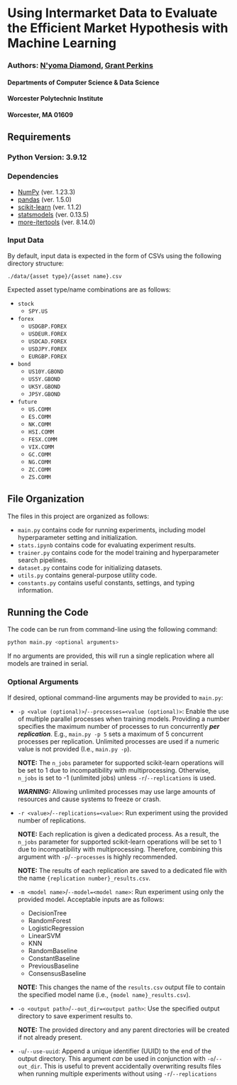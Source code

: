# Using Intermarket Data to Evaluate the Efficient Market Hypothesis with Machine Learning

### Authors: [N'yoma Diamond](https://github.com/nyoma-diamond), [Grant Perkins](https://github.com/GrantPerkins)

#### Departments of Computer Science & Data Science
#### Worcester Polytechnic Institute
#### Worcester, MA 01609


## Requirements

### Python Version: 3.9.12

### Dependencies

 - [NumPy](https://numpy.org/) (ver. 1.23.3)
 - [pandas](https://pandas.pydata.org/) (ver. 1.5.0)
 - [scikit-learn](https://scikit-learn.org/) (ver. 1.1.2)
 - [statsmodels](https://www.statsmodels.org/) (ver. 0.13.5)
 - [more-itertools](https://github.com/more-itertools/more-itertools) (ver. 8.14.0)


### Input Data

By default, input data is expected in the form of CSVs using the following directory structure: 

```
./data/{asset type}/{asset name}.csv
```

Expected asset type/name combinations are as follows:

 - `stock`
   - `SPY.US` 
 - `forex`
   - `USDGBP.FOREX`
   - `USDEUR.FOREX`
   - `USDCAD.FOREX`
   - `USDJPY.FOREX`
   - `EURGBP.FOREX`
 - `bond`
   - `US10Y.GBOND`
   - `US5Y.GBOND`
   - `UK5Y.GBOND`
   - `JP5Y.GBOND`
 - `future`
   - `US.COMM` 
   - `ES.COMM`
   - `NK.COMM`
   - `HSI.COMM`
   - `FESX.COMM`
   - `VIX.COMM`
   - `GC.COMM`
   - `NG.COMM`
   - `ZC.COMM`
   - `ZS.COMM`


## File Organization

The files in this project are organized as follows:

 - `main.py` contains code for running experiments, including model hyperparameter setting and initialization.
 - `stats.ipynb` contains code for evaluating experiment results.
 - `trainer.py` contains code for the model training and hyperparameter search pipelines.
 - `dataset.py` contains code for initializing datasets.
 - `utils.py` contains general-purpose utility code.
 - `constants.py` contains useful constants, settings, and typing information.

## Running the Code

The code can be run from command-line using the following command:

```bash
python main.py <optional arguments>
```

If no arguments are provided, this will run a single replication where all models are trained in serial.

### Optional Arguments

If desired, optional command-line arguments may be provided to `main.py`:

 - `-p <value (optional)>`/`--processes=<value (optional)>`: Enable the use of multiple parallel processes when training models. Providing a number specifies the maximum number of processes to run concurrently **_per replication_**. E.g., `main.py -p 5` sets a maximum of 5 concurrent processes per replication. Unlimited processes are used if a numeric value is not provided (I.e., `main.py -p`). 
    
    **NOTE:** The `n_jobs` parameter for supported scikit-learn operations will be set to 1 due to incompatibility with multiprocessing. Otherwise, `n_jobs` is set to -1 (unlimited jobs) unless `-r`/`--replications` is used.

    **_WARNING:_** Allowing unlimited processes may use large amounts of resources and cause systems to freeze or crash.

 - `-r <value>`/`--replications=<value>`: Run experiment using the provided number of replications. 

    **NOTE:** Each replication is given a dedicated process. As a result, the `n_jobs` parameter for supported scikit-learn operations will be set to 1 due to incompatibility with multiprocessing. Therefore, combining this argument with `-p`/`--processes` is highly recommended.

    **NOTE:** The results of each replication are saved to a dedicated file with the name `{replication number}_results.csv`.

 - `-m <model name>`/`--model=<model name>`: Run experiment using only the provided model. Acceptable inputs are as follows:
   - DecisionTree
   - RandomForest
   - LogisticRegression
   - LinearSVM
   - KNN
   - RandomBaseline
   - ConstantBaseline
   - PreviousBaseline
   - ConsensusBaseline

    **NOTE:** This changes the name of the `results.csv` output file to contain the specified model name (i.e., `{model name}_results.csv`).

 - `-o <output path>`/`--out_dir=<output path>`: Use the specified output directory to save experiment results to. 

    **NOTE:** The provided directory and any parent directories will be created if not already present.

 - `-u`/`--use-uuid`: Append a unique identifier (UUID) to the end of the output directory. This argument _can_ be used in conjunction with `-o`/`--out_dir`. This is useful to prevent accidentally overwriting results files when running multiple experiments without using `-r`/`--replications`